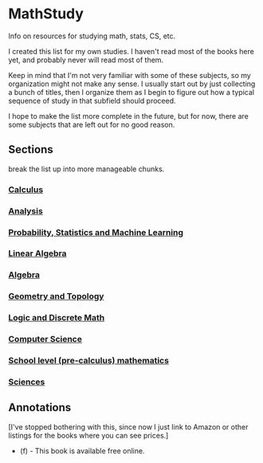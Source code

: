 # MathStudy

Info on resources for studying math, stats, CS, etc.

I created this list for my own studies. I haven't read most of the books here yet, and probably never will read most of them. 

Keep in mind that I'm not very familiar with some of these subjects, so my organization might not make any sense. I usually start out by just collecting a bunch of titles, then I organize them as I begin to figure out how a typical sequence of study in that subfield should proceed.

I hope to make the list more complete in the future, but for now, there are some subjects that are left out for no good reason. 

## Sections

break the list up into more manageable chunks.

### [Calculus](Calculus.md)
### [Analysis](Analysis.md)
### [Probability, Statistics and Machine Learning](ProbStats.md)
### [Linear Algebra](LinearAlgebra.md)
### [Algebra](Algebra.md)
### [Geometry and Topology](GeomTopo.md)
### [Logic and Discrete Math](LogicDiscrete.md)
### [Computer Science](CS.md)
### [School level (pre-calculus) mathematics](SchoolLevel.md)
### [Sciences](Sciences.md)

## Annotations

[I've stopped bothering with this, since now I just link to Amazon or other listings for the books where you can see prices.]

- (f) - This book is available free online.
